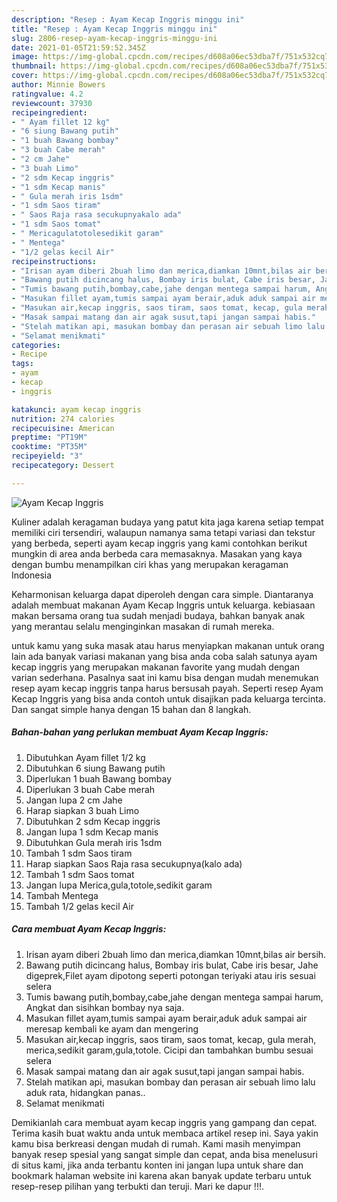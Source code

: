 ```yaml
---
description: "Resep : Ayam Kecap Inggris minggu ini"
title: "Resep : Ayam Kecap Inggris minggu ini"
slug: 2806-resep-ayam-kecap-inggris-minggu-ini
date: 2021-01-05T21:59:52.345Z
image: https://img-global.cpcdn.com/recipes/d608a06ec53dba7f/751x532cq70/ayam-kecap-inggris-foto-resep-utama.jpg
thumbnail: https://img-global.cpcdn.com/recipes/d608a06ec53dba7f/751x532cq70/ayam-kecap-inggris-foto-resep-utama.jpg
cover: https://img-global.cpcdn.com/recipes/d608a06ec53dba7f/751x532cq70/ayam-kecap-inggris-foto-resep-utama.jpg
author: Minnie Bowers
ratingvalue: 4.2
reviewcount: 37930
recipeingredient:
- " Ayam fillet 12 kg"
- "6 siung Bawang putih"
- "1 buah Bawang bombay"
- "3 buah Cabe merah"
- "2 cm Jahe"
- "3 buah Limo"
- "2 sdm Kecap inggris"
- "1 sdm Kecap manis"
- " Gula merah iris 1sdm"
- "1 sdm Saos tiram"
- " Saos Raja rasa secukupnyakalo ada"
- "1 sdm Saos tomat"
- " Mericagulatotolesedikit garam"
- " Mentega"
- "1/2 gelas kecil Air"
recipeinstructions:
- "Irisan ayam diberi 2buah limo dan merica,diamkan 10mnt,bilas air bersih."
- "Bawang putih dicincang halus, Bombay iris bulat, Cabe iris besar, Jahe digeprek,Filet ayam dipotong seperti potongan teriyaki atau iris sesuai selera"
- "Tumis bawang putih,bombay,cabe,jahe dengan mentega sampai harum, Angkat dan sisihkan bombay nya saja."
- "Masukan fillet ayam,tumis sampai ayam berair,aduk aduk sampai air meresap kembali ke ayam dan mengering"
- "Masukan air,kecap inggris, saos tiram, saos tomat, kecap, gula merah, merica,sedikit garam,gula,totole. Cicipi dan tambahkan bumbu sesuai selera"
- "Masak sampai matang dan air agak susut,tapi jangan sampai habis."
- "Stelah matikan api, masukan bombay dan perasan air sebuah limo lalu aduk rata, hidangkan panas.."
- "Selamat menikmati"
categories:
- Recipe
tags:
- ayam
- kecap
- inggris

katakunci: ayam kecap inggris 
nutrition: 274 calories
recipecuisine: American
preptime: "PT19M"
cooktime: "PT35M"
recipeyield: "3"
recipecategory: Dessert

---
```



![Ayam Kecap Inggris](https://img-global.cpcdn.com/recipes/d608a06ec53dba7f/751x532cq70/ayam-kecap-inggris-foto-resep-utama.jpg)

Kuliner adalah keragaman budaya yang patut kita jaga karena setiap tempat memiliki ciri tersendiri, walaupun namanya sama tetapi variasi dan tekstur yang berbeda, seperti ayam kecap inggris yang kami contohkan berikut mungkin di area anda berbeda cara memasaknya. Masakan yang kaya dengan bumbu menampilkan ciri khas yang merupakan keragaman Indonesia



Keharmonisan keluarga dapat diperoleh dengan cara simple. Diantaranya adalah membuat makanan Ayam Kecap Inggris untuk keluarga. kebiasaan makan bersama orang tua sudah menjadi budaya, bahkan banyak anak yang merantau selalu menginginkan masakan di rumah mereka.

untuk kamu yang suka masak atau harus menyiapkan makanan untuk orang lain ada banyak variasi makanan yang bisa anda coba salah satunya ayam kecap inggris yang merupakan makanan favorite yang mudah dengan varian sederhana. Pasalnya saat ini kamu bisa dengan mudah menemukan resep ayam kecap inggris tanpa harus bersusah payah.
Seperti resep Ayam Kecap Inggris yang bisa anda contoh untuk disajikan pada keluarga tercinta. Dan sangat simple hanya dengan 15 bahan dan 8 langkah.


<!--inarticleads1-->

##### Bahan-bahan yang perlukan membuat Ayam Kecap Inggris:

1. Dibutuhkan  Ayam fillet 1/2 kg
1. Dibutuhkan 6 siung Bawang putih
1. Diperlukan 1 buah Bawang bombay
1. Diperlukan 3 buah Cabe merah
1. Jangan lupa 2 cm Jahe
1. Harap siapkan 3 buah Limo
1. Dibutuhkan 2 sdm Kecap inggris
1. Jangan lupa 1 sdm Kecap manis
1. Dibutuhkan  Gula merah iris 1sdm
1. Tambah 1 sdm Saos tiram
1. Harap siapkan  Saos Raja rasa secukupnya(kalo ada)
1. Tambah 1 sdm Saos tomat
1. Jangan lupa  Merica,gula,totole,sedikit garam
1. Tambah  Mentega
1. Tambah 1/2 gelas kecil Air




<!--inarticleads2-->

##### Cara membuat  Ayam Kecap Inggris:

1. Irisan ayam diberi 2buah limo dan merica,diamkan 10mnt,bilas air bersih.
1. Bawang putih dicincang halus, Bombay iris bulat, Cabe iris besar, Jahe digeprek,Filet ayam dipotong seperti potongan teriyaki atau iris sesuai selera
1. Tumis bawang putih,bombay,cabe,jahe dengan mentega sampai harum, Angkat dan sisihkan bombay nya saja.
1. Masukan fillet ayam,tumis sampai ayam berair,aduk aduk sampai air meresap kembali ke ayam dan mengering
1. Masukan air,kecap inggris, saos tiram, saos tomat, kecap, gula merah, merica,sedikit garam,gula,totole. Cicipi dan tambahkan bumbu sesuai selera
1. Masak sampai matang dan air agak susut,tapi jangan sampai habis.
1. Stelah matikan api, masukan bombay dan perasan air sebuah limo lalu aduk rata, hidangkan panas..
1. Selamat menikmati




Demikianlah cara membuat ayam kecap inggris yang gampang dan cepat. Terima kasih buat waktu anda untuk membaca artikel resep ini. Saya yakin kamu bisa berkreasi dengan mudah di rumah. Kami masih menyimpan banyak resep spesial yang sangat simple dan cepat, anda bisa menelusuri di situs kami, jika anda terbantu konten ini jangan lupa untuk share dan bookmark halaman website ini karena akan banyak update terbaru untuk resep-resep pilihan yang terbukti dan teruji. Mari ke dapur !!!. 
